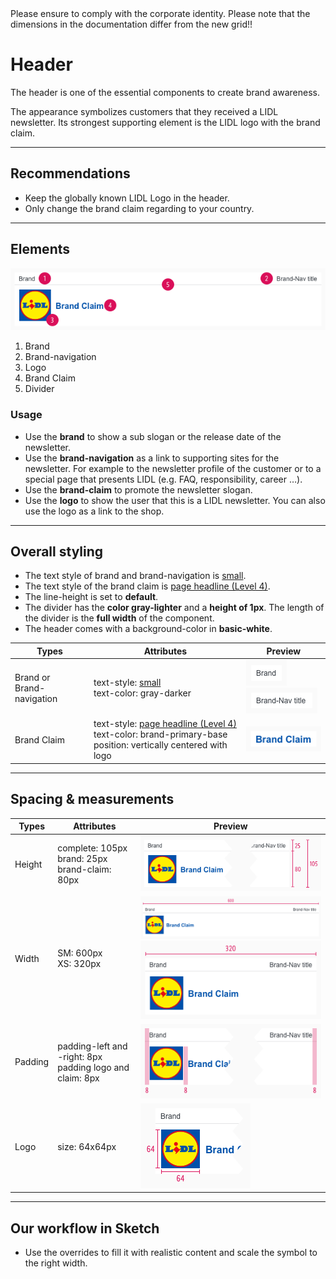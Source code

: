 <AlertInfo alertHeadline="Modifiable">
Please ensure to comply with the corporate identity.
</AlertInfo>

<AlertDanger alertHeadline="Important">
Please note that the dimensions in the documentation differ from the new grid!!
</AlertDanger>

# Header

The header is one of the essential components to create brand awareness.

The appearance symbolizes customers that they received a LIDL newsletter. Its strongest supporting element is the LIDL logo with the brand claim.

---

## Recommendations

- Keep the globally known LIDL Logo in the header.
- Only change the brand claim regarding to your country.

---

## Elements

![Complete: SM+XS](assets/complete/SM@1x.png)

1. Brand
2. Brand-navigation
3. Logo
4. Brand Claim
5. Divider

### Usage

- Use the **brand** to show a sub slogan or the release date of the newsletter.
- Use the **brand-navigation** as a link to supporting sites for the newsletter. For example to the newsletter profile of the customer or to a special page that presents LIDL (e.g. FAQ, responsibility, career …).
- Use the **brand-claim** to promote the newsletter slogan.
- Use the **logo** to show the user that this is a LIDL newsletter. You can also use the logo as a link to the shop.

---

## Overall styling

- The text style of brand and brand-navigation is [small](../../General/Typography/Typography.md#small).
- The text style of the brand claim is [page headline (Level 4)](../../General/Typography/Typography.md#page-headlines).
- The line-height is set to **default**.
- The divider has the **color gray-lighter** and a **height of 1px**. The length of the divider is the **full width** of the component.
- The header comes with a background-color in **basic-white**.

| Types | Attributes | Preview |
|---|---|---|
| Brand or <br> Brand-navigation | text-style: [small](../../General/Typography/Typography.md#small) <br> text-color: gray-darker | ![Brand](assets/item/brand@1x.png) <br> ![Brand-nav](assets/item/brand-navigation@1x.png)|
| Brand Claim | text-style: [page headline (Level 4)](../../General/Typography/Typography.md#page-headlines) <br> text-color: brand-primary-base <br> position: vertically centered with logo | ![Brand-claim](assets/item/brand-claim@1x.png) |

---

## Spacing & measurements

| Types | Attributes | Preview |
|---|---|---|
| Height | complete: 105px <br> brand: 25px <br> brand-claim: 80px | ![Height](assets/measurements/XS/height@1x.png) |
| Width | SM: 600px <br> XS: 320px| ![Width SM](assets/measurements/SM/width@1x.png) <br> ![Width XS](assets/measurements/XS/width@1x.png) |
| Padding | padding-left and -right: 8px <br> padding logo and claim: 8px | ![Padding](assets/measurements/padding@1x.png) |
| Logo | size: 64x64px | ![Logo-size](assets/measurements/logo-size@1x.png) |

---

## Our workflow in Sketch

- Use the overrides to fill it with realistic content and scale the symbol to the right width.

